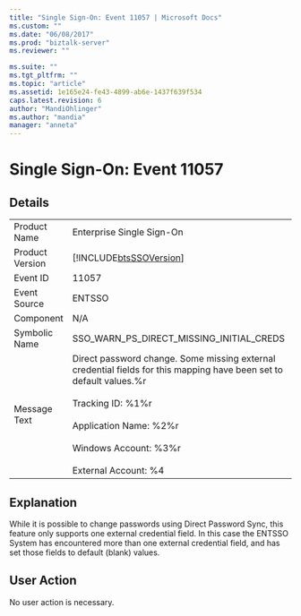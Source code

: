 ```yaml
---
title: "Single Sign-On: Event 11057 | Microsoft Docs"
ms.custom: ""
ms.date: "06/08/2017"
ms.prod: "biztalk-server"
ms.reviewer: ""

ms.suite: ""
ms.tgt_pltfrm: ""
ms.topic: "article"
ms.assetid: 1e165e24-fe43-4899-ab6e-1437f639f534
caps.latest.revision: 6
author: "MandiOhlinger"
ms.author: "mandia"
manager: "anneta"
---
```

# Single Sign-On: Event 11057
## Details  
  
|                 |                                                                                                                                                                                                                                                         |
|-----------------|---------------------------------------------------------------------------------------------------------------------------------------------------------------------------------------------------------------------------------------------------------|
|  Product Name   |                                                                                                                Enterprise Single Sign-On                                                                                                                |
| Product Version |                                                                                               [!INCLUDE[btsSSOVersion](../includes/btsssoversion-md.md)]                                                                                                |
|    Event ID     |                                                                                                                          11057                                                                                                                          |
|  Event Source   |                                                                                                                         ENTSSO                                                                                                                          |
|    Component    |                                                                                                                           N/A                                                                                                                           |
|  Symbolic Name  |                                                                                                        SSO_WARN_PS_DIRECT_MISSING_INITIAL_CREDS                                                                                                         |
|  Message Text   | Direct password change. Some missing external credential fields for this mapping have been set to default values.%r<br /><br /> Tracking ID: %1%r<br /><br /> Application Name: %2%r<br /><br /> Windows Account: %3%r<br /><br /> External Account: %4 |
  
## Explanation  
 While it is possible to change passwords using Direct Password Sync, this feature only supports one external credential field. In this case the ENTSSO System has encountered more than one external credential field, and has set those fields to default (blank) values.  
  
## User Action  
 No user action is necessary.